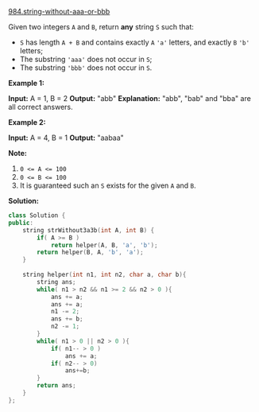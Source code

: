 [984.string-without-aaa-or-bbb](https://leetcode.com/problems/string-without-aaa-or-bbb/)  

Given two integers `A` and `B`, return **any** string `S` such that:

*   `S` has length `A + B` and contains exactly `A` `'a'` letters, and exactly `B` `'b'` letters;
*   The substring `'aaa'` does not occur in `S`;
*   The substring `'bbb'` does not occur in `S`.

**Example 1:**

**Input:** A = 1, B = 2
**Output:** "abb" **Explanation:** "abb", "bab" and "bba" are all correct answers.

**Example 2:**

**Input:** A = 4, B = 1
**Output:** "aabaa"

**Note:**

1.  `0 <= A <= 100`
2.  `0 <= B <= 100`
3.  It is guaranteed such an `S` exists for the given `A` and `B`.  



**Solution:**  

```cpp
class Solution {
public:
    string strWithout3a3b(int A, int B) {
        if( A >= B )
            return helper(A, B, 'a', 'b');
        return helper(B, A, 'b', 'a');
    }
    
    string helper(int n1, int n2, char a, char b){
        string ans;
        while( n1 > n2 && n1 >= 2 && n2 > 0 ){
            ans += a;
            ans += a;
            n1 -= 2;
            ans += b;
            n2 -= 1;
        }
        while( n1 > 0 || n2 > 0 ){
            if( n1-- > 0 )
                ans += a;
            if( n2-- > 0)
                ans+=b;
        }
        return ans;
    }
};
```
      